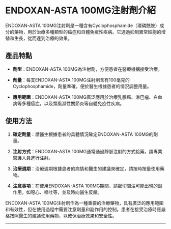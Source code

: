 # ENDOXAN-ASTA 100MG注射劑介紹
ENDOXAN-ASTA 100MG注射劑是一種含有Cyclophosphamide（環磷酰胺）成分的藥物，用於治療多種類型的癌症和自體免疫性疾病。它通過抑制異常細胞的增殖和生長，從而達到治療的效果。
## 產品特點
- **劑型**：ENDOXAN-ASTA 100MG為注射劑，方便患者在醫療機構接受治療。
- **劑量**：每支ENDOXAN-ASTA 100MG注射劑含有100毫克的Cyclophosphamide，劑量準確，便於醫生根據患者的情況調整用量。
- **應用範圍**：ENDOXAN-ASTA 100MG廣泛應用於治療乳腺癌、淋巴瘤、白血病等多種癌症，以及類風濕性關節炎等自體免疫性疾病。
## 使用方法
1. **確定劑量**：請醫生根據患者的具體情況確定ENDOXAN-ASTA 100MG的劑量。
2. **注射方式**：ENDOXAN-ASTA 100MG通常通過靜脈注射的方式給藥，請專業醫護人員進行注射。
3. **治療週期**：治療週期根據患者的病情和醫生的建議來確定，請按時按量使用藥物。
4. **注意事項**：在使用ENDOXAN-ASTA 100MG期間，請密切關注可能出現的副作用，如噁心、嘔吐等，並及時向醫生反饋。
ENDOXAN-ASTA 100MG注射劑作為一種重要的治療藥物，具有廣泛的應用範圍和有效性，但在使用過程中需要注意劑量和副作用的控制。患者在接受治療時應嚴格按照醫生的建議使用藥物，以確保治療效果和安全性。
---